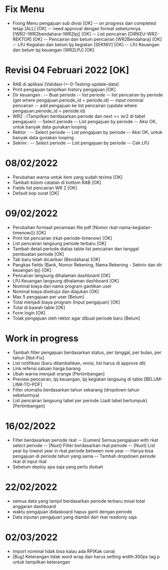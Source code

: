 # Fix Menu

- Fixing Menu pengajuan sub divisi [OK]
  -- on progress dan completed tetap [ALL] [OK]
  -- need approval dengan format sebelumnya [!WR2-!WR2bendahara-!WR2lpj] [OK]
  -- List pencairan [DIRKEU-WR2-REKTOR] [OK]
  -- Pencairan dan belum pencairan [WR2Bendahara] [OK]
  -- LPJ Kegiatan dan belum lpj kegiatan [SEKNIV] [OK]
  -- LPJ Keuangan dan belum lpj keuangan [WR2LPJ] [OK]

# Revisi 04 Februari 2022 [OK]

- RAB di aplikasi [Validasi-!=-0-Testing-update-data]
- Print pengajuan tampilkan history pengajuan [OK]
- Dir keuangan :
  -- Buat periode
  -- list periode
  -- list pencairan by periode (get where pengajuan.periode_id = periode.id)
  -- input nominal pencairan
  -- add pengajuan ke list pencairan (update where pengajuan.periode_id = periode.id)
- WR2 : (Tampilkan berdasarkan periode dan next == wr2 di tabel pengajuan)
  -- Select periode
  -- List pengajuan by periode
  -- Aksi OK, untuk banyak data gunakan looping
- Rektor :
  -- Select periode
  -- List pengajuan by periode
  -- Aksi OK, untuk banyak data gunakan looping
- Sekniv :
  -- Select periode
  -- List pengajuan by periode
  -- Cek LPJ

# 08/02/2022

- Perubahan warna untuk item yang sudah terima [OK]
- Tambah kolom catatan di bottom RAB [OK]
- Fields list pencairan WR 2 [OK]
- Default kop surat [OK]

# 09/02/2022

- Perubahan formaat penamaan file pdf (Nomor rkat-nama-kegiatan-timenow()) [OK]
- Print list pencairan (rkat-periode-timenow) [OK]
- List pencairan langsung periode terbaru [OK]
- Tambah detail periode diatas table list pencairan dan tanggal pembuatan periode [OK]
- Tab baru telah dicairkan (Bendahara) [OK]
- Pangkas fields (Bank, Nomor Rekening, Nama Rekening - Sekniv dan dir keuangan lpj) [OK]
- Pencairan langsung dihalaman dashboard [OK]
- LPJ Keuangan langsung dihalaman dashboard [OK]
- Nominal biaya dan nama program gantikan user
- Nominal biaya disetujui dan diajukan [OK]
- Max 5 pengajuan per user [Belum]
- Total menjadi biaya program (Input pengajuan) [OK]
- Total di bawah table [OK]
- Form login [OK]
- Tolak pengajuan oleh rektor agar dibuat periode baru [Belum]

# Work in progress

- Tambah filter pengajuan berdasarkan status, per tanggal, per bulan, per tahun [Not-Fix]
- List notifikasi (baru ditambahkan, revisi, list harus di approve dll)
- Link refensi satuan harga barang
- Ubah warna menjadi orange [Pertimbangan]
- Preview pencairan, lpj keuangan, lpj kegiatan langsung di table [BELUM-LINK-TO-PDF]
- Filter otomatis berdasarkan tahun sekarang (dropdown tahun sebelumnya)
- List pencairan langsung tabel per periode (Jadi tabel bertumpuk) [Pertimbangan]

# 16/02/2022

- Filter berdasarkan periode rkat
-- [Lumen] Semua pengajuan with rkat select periode
-- [Nuxt] Filter berdasarkan rkat.periode
-- [Nuxt] List year by lowest year in rkat.periode between now year
-- Hanya bisa pengajuan di periode tahun yang sama
-- Tambah dropdown periode rkat di input rkat
- Sebelum deploy apa saja yang perlu diubah

# 22/02/2022
- semua data yang tampil berdasarkan periode terbaru misal total anggaran dashboard
- waktu pengajuan didasboard hapus ganti dengan periode
- Data inputan pengajuan yang diambil dari rkat readonly saja

# 02/03/2022
- Import nominal tidak bisa kalau ada RP(Kak cana) 
- [Bug] Keterangan tidak word wrap dan harus setting width:300px tag p untuk tampilkan keterangan